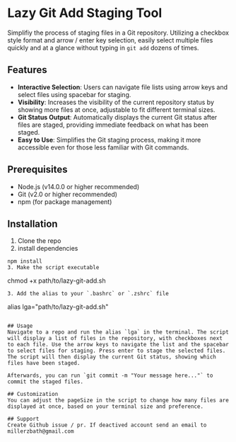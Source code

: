 # Lazy Git Add Staging Tool
  
Simplifiy the process of staging files in a Git repository. Utilizing a checkbox style format and arrow / enter key selection, easily select multiple files quickly and at a glance without typing in `git add` dozens of times.
  
## Features
  
-  **Interactive Selection**: Users can navigate file lists using arrow keys and select files using spacebar for staging.
-  **Visibility**: Increases the visibility of the current repository status by showing more files at once, adjustable to fit different terminal sizes.
-  **Git Status Output**: Automatically displays the current Git status after files are staged, providing immediate feedback on what has been staged.
-  **Easy to Use**: Simplifies the Git staging process, making it more accessible even for those less familiar with Git commands.
  
## Prerequisites
  
- Node.js (v14.0.0 or higher recommended)
- Git (v2.0 or higher recommended)
- npm (for package management)
  
## Installation
  
1. Clone the repo
2. install dependencies
```
npm install
3. Make the script executable
```
chmod +x path/to/lazy-git-add.sh
```
3. Add the alias to your `.bashrc` or `.zshrc` file
```
alias  lga="path/to/lazy-git-add.sh"
```
  
## Usage
Navigate to a repo and run the alias `lga` in the terminal. The script will display a list of files in the repository, with checkboxes next to each file. Use the arrow keys to navigate the list and the spacebar to select files for staging. Press enter to stage the selected files. The script will then display the current Git status, showing which files have been staged.
  
Afterwards, you can run `git commit -m "Your message here..."` to commit the staged files.
  
## Customization
You can adjust the pageSize in the script to change how many files are displayed at once, based on your terminal size and preference.
  
## Support
Create Github issue / pr. If deactived account send an email to millerzbath@gmail.com